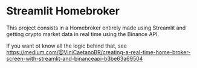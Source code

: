 # Streamlit Homebroker

This project consists in a Homebroker entirely made using Streamlit and getting crypto market data in real time using the Binance API.

If you want ot know all the logic behind that, see https://medium.com/@ViniCaetanoBR/creating-a-real-time-home-broker-screen-with-streamlit-and-binanceapi-b3be63a69504